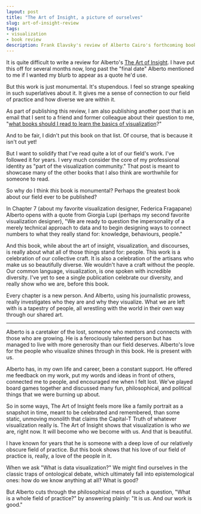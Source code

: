 ```yaml
---
layout: post
title: "The Art of Insight, a picture of ourselves"
slug: art-of-insight-review
tags:
- visualization
- book review
description: Frank Elavsky's review of Alberto Cairo's forthcoming book, The Art of Insight.
---
```


It is quite difficult to write a review for Alberto's [The Art of Insight](https://www.wiley.com/en-us/The+Art+of+Insight%3A+How+Great+Visualization+Designers+Think-p-9781119797395). I have put this off for several months now, long past the "final date" Alberto mentioned to me if I wanted my blurb to appear as a quote he'd use.

But this work is just monumental. It's stupendous. I feel so strange speaking in such superlatives about it. It gives me a sense of connection to our field of practice and how diverse we are within it.

As part of publishing this review, I am also publishing another post that is an email that I sent to a friend and former colleague about their question to me, "[what books should I read to learn the basics of visualization](https://www.frank.computer/blog/2023/08/visualization-recommendations.html)?"

And to be fair, I didn't put this book on that list. Of course, that is because it isn't out yet!

But I want to solidify that I've read quite a lot of our field's work. I've followed it for years. I very much consider the core of my professional identity as "part of the visualization community." That post is meant to showcase many of the other books that I also think are worthwhile for someone to read.

So why do I think *this* book is monumental? Perhaps the greatest book about our field ever to be published?

In Chapter 7 (about my favorite visualization designer, Federica Fragapane) Alberto opens with a quote from Giorgia Lupi (perhaps my second favorite visualization designer), "We are ready to question the impersonality of a merely technical approach to data and to begin designing ways to connect numbers to what they really stand for: knowledge, behaviours, people."

And this book, while about the art of insight, visualization, and discourses, is really about what all of those things stand for: people. This work is a celebration of our collective craft. It is also a celebration of the artisans who make us so beautifully diverse. We wouldn't have a craft without the people. Our common language, visualization, is one spoken with incredible diversity. I've yet to see a single publication celebrate our diversity, and really show who we are, before this book.

Every chapter is a new person. And Alberto, using his journalistic prowess, really investigates who they are and why they visualize. What we are left with is a tapestry of people, all wrestling with the world in their own way through our shared art.

<hr> 

Alberto is a caretaker of the lost, someone who mentors and connects with those who are growing. He is a ferociously talented person but has managed to live with more generosity than our field deserves. Alberto's love for the people who visualize shines through in this book. He is present with us.

Alberto has, in my own life and career, been a constant support. He offered me feedback on my work, put my words and ideas in front of others, connected me to people, and encouraged me when I felt lost. We've played board games together and discussed many fun, philosophical, and political things that we were burning up about.

So in some ways, The Art of Insight feels more like a family portrait as a snapshot in time, meant to be celebrated and remembered, than some static, unmoving monolith that claims the Capital-T Truth of whatever visualization really is. The Art of Insight shows that visualization is who *we* are, right now. It will become who we become with us. And that is beautiful.

I have known for years that he is someone with a deep love of our relatively obscure field of practice. But this book shows that his love of our field of practice is, really, a love of the people in it.

When we ask "What is data visualization?" We might find ourselves in the classic traps of ontological debate, which ultimately fall into epistemological ones: how do we know anything at all? What is good?

But Alberto cuts through the philosophical mess of such a question, "What is a whole field of practice?" by answering plainly: "It is *us*. And our work is good."